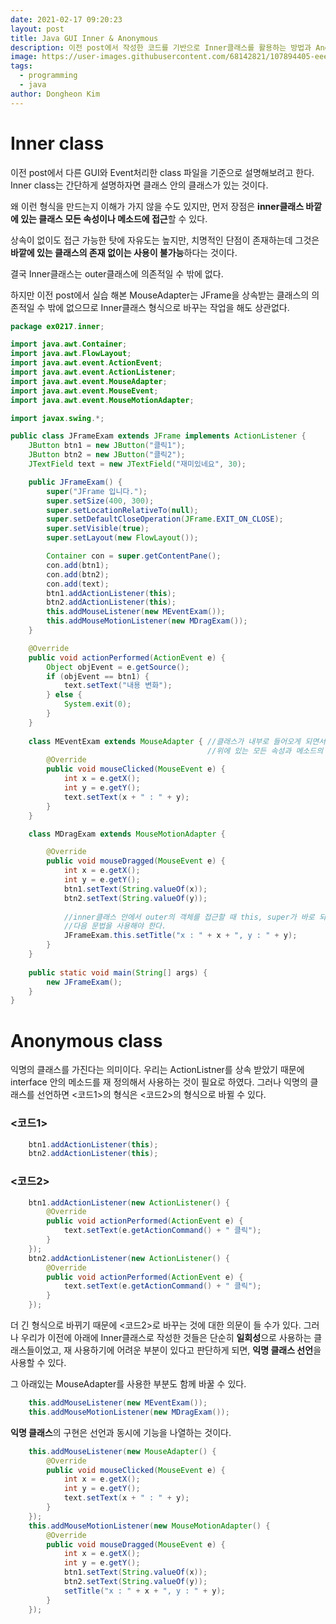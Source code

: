 ```yaml
---
date: 2021-02-17 09:20:23
layout: post
title: Java GUI Inner & Anonymous
description: 이전 post에서 작성한 코드를 기반으로 Inner클래스를 활용하는 방법과 Anonymous 클래스를 활용하는 방법을 알아본다.
image: https://user-images.githubusercontent.com/68142821/107894405-eee6f380-6f72-11eb-9e60-8935d929de70.png
tags:
  - programming
  - java
author: Dongheon Kim
---
```


<!--page-->

# Inner class
이전 post에서 다른 GUI와 Event처리한 class 파일을 기준으로 설명해보려고 한다.
Inner class는 간단하게 설명하자면 클래스 안의 클래스가 있는 것이다.

왜 이런 형식을 만드는지 이해가 가지 않을 수도 있지만,
먼저 장점은 **inner클래스 바깥에 있는 클래스 모든 속성이나 메소드에 접근**할 수 있다.

상속이 없이도 접근 가능한 탓에 자유도는 높지만, 치명적인 단점이 존재하는데
그것은 **바깥에 있는 클래스의 존재 없이는 사용이 불가능**하다는 것이다.

결국 Inner클래스는 outer클래스에 의존적일 수 밖에 없다.

하지만 이전 post에서 실습 해본 MouseAdapter는 JFrame을 상속받는 클래스의 의존적일 수 밖에 없으므로 Inner클래스 형식으로 바꾸는 작업을 해도 상관없다.
```java
package ex0217.inner;

import java.awt.Container;
import java.awt.FlowLayout;
import java.awt.event.ActionEvent;
import java.awt.event.ActionListener;
import java.awt.event.MouseAdapter;
import java.awt.event.MouseEvent;
import java.awt.event.MouseMotionAdapter;

import javax.swing.*;

public class JFrameExam extends JFrame implements ActionListener {
	JButton btn1 = new JButton("클릭1");
	JButton btn2 = new JButton("클릭2");
	JTextField text = new JTextField("재미있네요", 30);

	public JFrameExam() {
		super("JFrame 입니다.");
		super.setSize(400, 300);
		super.setLocationRelativeTo(null);
		super.setDefaultCloseOperation(JFrame.EXIT_ON_CLOSE);
		super.setVisible(true);
		super.setLayout(new FlowLayout());

		Container con = super.getContentPane();
		con.add(btn1);
		con.add(btn2);
		con.add(text);
		btn1.addActionListener(this);
		btn2.addActionListener(this);
		this.addMouseListener(new MEventExam());
		this.addMouseMotionListener(new MDragExam());
	}

	@Override
	public void actionPerformed(ActionEvent e) {
		Object objEvent = e.getSource();
		if (objEvent == btn1) {
			text.setText("내용 변화");
		} else {
			System.exit(0);
		}
	}
	
	class MEventExam extends MouseAdapter { //클래스가 내부로 들어오게 되면서 생성자로 받을 필요가 사라졌다.
											//위에 있는 모든 속성과 메소드의 접근이 가능하다.
		@Override
		public void mouseClicked(MouseEvent e) {
			int x = e.getX();
			int y = e.getY();
			text.setText(x + " : " + y);
		}
	}

	class MDragExam extends MouseMotionAdapter {

		@Override
		public void mouseDragged(MouseEvent e) {
			int x = e.getX();
			int y = e.getY();
			btn1.setText(String.valueOf(x));
			btn2.setText(String.valueOf(y));
			
			//inner클래스 안에서 outer의 객체를 접근할 때 this, super가 바로 되지 않기 때문에
			//다음 문법을 사용해야 한다.
			JFrameExam.this.setTitle("x : " + x + ", y : " + y);
		}
	}
	
	public static void main(String[] args) {
		new JFrameExam();
	}
}

```

# Anonymous class
익명의 클래스를 가진다는 의미이다.
우리는 ActionListner를 상속 받았기 때문에 interface 안의 메소드를 재 정의해서 사용하는 것이 필요로 하였다. 그러나 익명의 클래스를 선언하면 <코드1>의 형식은 <코드2>의 형식으로 바뀔 수 있다.
### <코드1>
```java
	btn1.addActionListener(this);
	btn2.addActionListener(this);
```
### <코드2>
```java
	btn1.addActionListener(new ActionListener() {
		@Override
		public void actionPerformed(ActionEvent e) {
			text.setText(e.getActionCommand() + " 클릭");
		}
	});
	btn2.addActionListener(new ActionListener() {
		@Override
		public void actionPerformed(ActionEvent e) {
			text.setText(e.getActionCommand() + " 클릭");
		}
	});
```

더 긴 형식으로 바뀌기 때문에 <코드2>로 바꾸는 것에 대한 의문이 들 수가 있다.
그러나 우리가 이전에 아래에 Inner클래스로 작성한 것들은 단순히 **일회성**으로 사용하는 클래스들이었고, 재 사용하기에 어려운 부분이 있다고 판단하게 되면, **익명 클래스 선언**을 사용할 수 있다.

그 아래있는 MouseAdapter를 사용한 부분도 함께 바꿀 수 있다.
```java
	this.addMouseListener(new MEventExam());
	this.addMouseMotionListener(new MDragExam());
```

**익명 클래스**의 구현은 선언과 동시에 기능을 나열하는 것이다.
```java
	this.addMouseListener(new MouseAdapter() {
		@Override
		public void mouseClicked(MouseEvent e) {
			int x = e.getX();
			int y = e.getY();
			text.setText(x + " : " + y);
		}
	});
	this.addMouseMotionListener(new MouseMotionAdapter() {
		@Override
		public void mouseDragged(MouseEvent e) {
			int x = e.getX();
			int y = e.getY();
			btn1.setText(String.valueOf(x));
			btn2.setText(String.valueOf(y));
			setTitle("x : " + x + ", y : " + y);
		}
	});
```